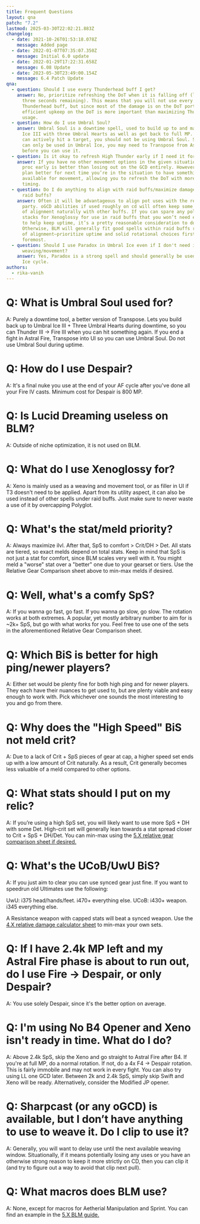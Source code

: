 ```yaml
---
title: Frequent Questions
layout: qna
patch: "7.2"
lastmod: 2025-03-30T22:02:21.883Z
changelog:
  - date: 2021-10-26T01:53:18.078Z
    message: Added page
  - date: 2022-01-07T07:35:07.350Z
    message: Initial 6.0 update
  - date: 2022-01-29T17:22:31.658Z
    message: 6.08 Update
  - date: 2023-05-30T23:49:00.154Z
    message: 6.4 Patch Update
qna:
  - question: Should I use every Thunderhead buff I get?
    answer: No, prioritize refreshing the DoT when it is falling off (less than
      three seconds remaining). This means that you will not use every
      Thunderhead buff, but since most of the damage is on the DoT portion,
      efficient upkeep on the DoT is more important than maximizing Thunderhead
      usage.
  - question: How do I use Umbral Soul?
    answer: Umbral Soul is a downtime spell, used to build up to and maintain Umbral
      Ice III with three Umbral Hearts as well as get back to full MP. When you
      can actively hit a target, you should not be using Umbral Soul. Since it
      can only be used in Umbral Ice, you may need to Transpose from Astral Fire
      before you can use it.
  - question: Is it okay to refresh High Thunder early if I need it for movement?
    answer: If you have no other movement options in the given situation, using the
      proc early is better than losing out on the GCD entirely. However, try to
      plan better for next time you’re in the situation to have something
      available for movement, allowing you to refresh the DoT with more proper
      timing.
  - question: Do I do anything to align with raid buffs/maximize damage dealt within
      raid buffs?
    answer: Often it will be advantageous to align pot uses with the rest of the
      party. oGCD abilities if used roughly on cd will often keep some semblance
      of alignment naturally with other buffs. If you can spare any polyglot
      stacks for Xenoglossy for use in raid buffs that you won’t need elsewhere
      to help keep uptime, it’s a pretty reasonable consideration to do so.
      Otherwise, BLM will generally fit good spells within raid buffs regardless
      of alignment–prioritize uptime and solid rotational choices first and
      foremost.
  - question: Should I use Paradox in Umbral Ice even if I don't need it for
      weaving/movement?
    answer: Yes, Paradox is a strong spell and should generally be used every Umbral
      Ice cycle.
authors:
  - rika-vanih
---
```

# Q: What is Umbral Soul used for?

A: Purely a downtime tool, a better version of Transpose. Lets you build back up to Umbral Ice III + Three Umbral Hearts during downtime, so you can Thunder III -> Fire III when you can hit something again. If you end a fight in Astral Fire, Transpose into UI so you can use Umbral Soul. Do not use Umbral Soul during uptime.

# Q: How do I use Despair?

A: It's a final nuke you use at the end of your AF cycle after you've done all your Fire IV casts. Minimum cost for Despair is 800 MP.

# Q: Is Lucid Dreaming useless on BLM?

A: Outside of niche optimization, it is not used on BLM.

# Q: What do I use Xenoglossy for?

A: Xeno is mainly used as a weaving and movement tool, or as filler in UI if T3 doesn't need to be applied. Apart from its utility aspect, it can also be used instead of other spells under raid buffs. Just make sure to never waste a use of it by overcapping Polyglot.

# Q: What's the stat/meld priority?

A: Always maximize ilvl. After that, SpS to comfort > Crit/DH > Det. All stats are tiered, so exact melds depend on total stats. Keep in mind that SpS is not just a stat for comfort, since BLM scales very well with it. You might meld a "worse" stat over a "better" one due to your gearset or tiers. Use the Relative Gear Comparison sheet above to min-max melds if desired.

# Q: Well, what's a comfy SpS?

A:  If you wanna go fast, go fast. If you wanna go slow, go slow. The rotation works at both extremes. A popular, yet mostly arbitrary number to aim for is ~2k+ SpS, but go with what works for you. Feel free to use one of the sets in the aforementioned Relative Gear Comparison sheet.

# Q: Which BiS is better for high ping/newer players?

A: Either set would be plenty fine for both high ping and for newer players. They each have their nuances to get used to, but are plenty viable and easy enough to work with. Pick whichever one sounds the most interesting to you and go from there.

# Q: Why does the "High Speed" BiS not meld crit?

A: Due to a lack of Crit + SpS pieces of gear at cap, a higher speed set ends up with a low amount of Crit naturally. As a result, Crit generally becomes less valuable of a meld compared to other options.

# Q: What stats should I put on my relic?

A:  If you’re using a high SpS set, you will likely want to use more SpS + DH with some Det. High-crit set will generally lean towards a stat spread closer to Crit + SpS + DH/Det. You can min-max using the [5.X relative gear comparison sheet if desired.](http://bit.ly/BLMGear)

# Q: What's the UCoB/UwU BiS?

A:  If you just aim to clear you can use synced gear just fine. If you want to speedrun old Ultimates use the following:

UwU: i375 head/hands/feet. i470+ everything else.
UCoB: i430+ weapon. i345 everything else.

A Resistance weapon with capped stats will beat a synced weapon. Use the [4.X relative damage calculator sheet](https://docs.google.com/spreadsheets/d/1mnu8G8p_zC0DVyDz_FNs04tBmUiBq8wRUpxcZf1JOQw/) to min-max your own sets.

# Q: If I have 2.4k MP left and my Astral Fire phase is about to run out, do I use Fire -> Despair, or only Despair?

A: You use solely Despair, since it's the better option on average.

# Q: I'm using No B4 Opener and Xeno isn't ready in time. What do I do?

A: Above 2.4k SpS, skip the Xeno and go straight to Astral Fire after B4. If you're at full MP, do a normal rotation. If not, do a 4x F4 -> Despair rotation. This is fairly immobile and may not work in every fight. You can also try using LL one GCD later. Between 2k and 2.4k SpS, simply skip Swift and Xeno will be ready. Alternatively, consider the Modified JP opener.

# Q: Sharpcast (or any oGCD) is available, but I don’t have anything to use to weave it. Do I clip to use it?

A: Generally, you will want to delay use until the next available weaving window. Situationally, if it means potentially losing any uses or you have an otherwise strong reason to keep it more strictly on CD, then you can clip it (and try to figure out a way to avoid that clip next pull).

# Q: What macros does BLM use?

A: None, except for macros for Aetherial Manipulation and Sprint. You can find an example in the [5.X BLM guide.](LINK)
